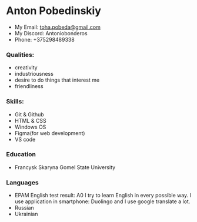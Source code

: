 # Anton Pobedinskiy
* My Email: toha.pobeda@gmail.com
* My Discord: Antoniobonderos
* Phone: +375298489338
### Qualities:
* creativity
* industriousness
* desire to do things that interest me
* friendliness
### Skills:
* Git & Github
* HTML & CSS
* Windows OS
* Figma(for web development)
* VS code
### Education
* Francysk Skaryna Gomel State University
### Languages
* EPAM English test result: A0 I try to learn English in every possible way. I use application in smartphone: Duolingo and I use google translate a lot.
* Russian
* Ukrainian

